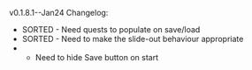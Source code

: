 v0.1.8.1--Jan24 Changelog:
* SORTED - Need quests to populate on save/load
* SORTED - Need to make the slide-out behaviour appropriate
* - Need to hide Save button on start
